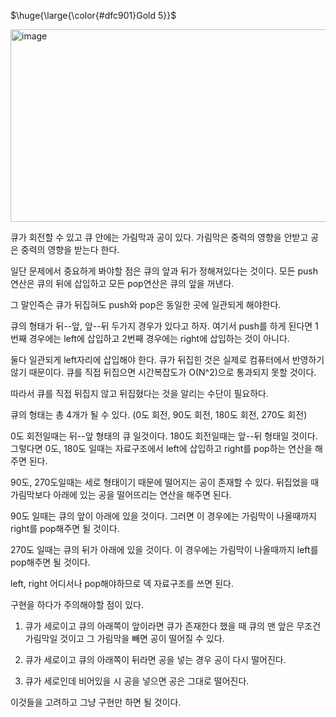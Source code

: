 <p>$\huge{\large{\color{#dfc901}Gold 5}}$</p>

<img width="506" height="308" alt="image" src="https://github.com/user-attachments/assets/f7837dba-f402-443e-890b-c44b96c0357a" />

큐가 회전할 수 있고 큐 안에는 가림막과 공이 있다. 가림막은 중력의 영향을 안받고 공은 중력의 영향을 받는다 한다.

일단 문제에서 중요하게 봐야할 점은 큐의 앞과 뒤가 정해져있다는 것이다. 모든 push연산은 큐의 뒤에 삽입하고 모든 pop연산은 큐의 앞을 꺼낸다.

그 말인즉슨 큐가 뒤집혀도 push와 pop은 동일한 곳에 일관되게 해야한다.

큐의 형태가 뒤--앞, 앞--뒤 두가지 경우가 있다고 하자. 여기서 push를 하게 된다면 1번째 경우에는 left에 삽입하고 2번째 경우에는 right에 삽입하는 것이 아니다.

둘다 일관되게 left자리에 삽입해야 한다. 큐가 뒤집힌 것은 실제로 컴퓨터에서 반영하기 않기 때문이다. 큐를 직접 뒤집으면 시간복잡도가 O(N^2)으로 통과되지 못할 것이다.

따라서 큐를 직접 뒤집지 않고 뒤집혔다는 것을 알리는 수단이 필요하다.

큐의 형태는 총 4개가 될 수 있다. (0도 회전, 90도 회전, 180도 회전, 270도 회전)

0도 회전일때는 뒤--앞 형태의 큐 일것이다. 180도 회전일때는 앞--뒤 형태일 것이다. 그렇다면 0도, 180도 일때는 자료구조에서 left에 삽입하고 right를 pop하는 연산을 해주면 된다.

90도, 270도일때는 세로 형태이기 때문에 떨어지는 공이 존재할 수 있다. 뒤집었을 때 가림막보다 아래에 있는 공을 떨어뜨리는 연산을 해주면 된다.

90도 일때는 큐의 앞이 아래에 있을 것이다. 그러면 이 경우에는 가림막이 나올때까지 right를 pop해주면 될 것이다.

270도 일때는 큐의 뒤가 아래에 있을 것이다. 이 경우에는 가림막이 나올때까지 left를 pop해주면 될 것이다.

left, right 어디서나 pop해야하므로 덱 자료구조를 쓰면 된다.

구현을 하다가 주의해야할 점이 있다.

1. 큐가 세로이고 큐의 아래쪽이 앞이라면 큐가 존재한다 했을 때 큐의 맨 앞은 무조건 가림막일 것이고 그 가림막을 빼면 공이 떨어질 수 있다.

2. 큐가 세로이고 큐의 아래쪽이 뒤라면 공을 넣는 경우 공이 다시 떨어진다.

3. 큐가 세로인데 비어있을 시 공을 넣으면 공은 그대로 떨어진다.

이것들을 고려하고 그냥 구현만 하면 될 것이다.
